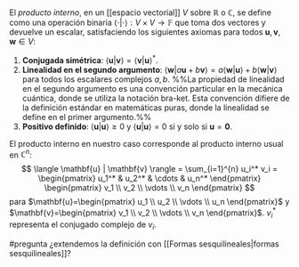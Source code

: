El _producto interno_, en un [[espacio vectorial]] $V$ sobre $\mathbb{R}$ o $\mathbb{C}$, se define como una operación binaria $\langle \cdot | \cdot \rangle : V \times V \rightarrow \mathbb{F}$ que toma dos vectores y devuelve un escalar, satisfaciendo los siguientes axiomas para todos $\mathbf{u},\mathbf{v},\mathbf{w} \in V$:

1. **Conjugada simétrica**: $\langle \mathbf{u} | \mathbf{v} \rangle = \langle \mathbf{v} | \mathbf{u} \rangle ^*$.
2. **Linealidad en el segundo argumento**: $\langle \mathbf{w} | a\mathbf{u} + b\mathbf{v} \rangle = a\langle \mathbf{w} | \mathbf{u} \rangle + b\langle \mathbf{w} | \mathbf{v} \rangle$ para todos los escalares complejos $a, b$. %%La propiedad de linealidad en el segundo argumento es una convención particular en la mecánica cuántica, donde se utiliza la notación bra-ket. Esta convención difiere de la definición estándar en matemáticas puras, donde la linealidad se define en el primer argumento.%%
3. **Positivo definido**: $\langle \mathbf{u} | \mathbf{u} \rangle \geq 0$ y $\langle \mathbf{u} | \mathbf{u} \rangle = 0$ si y solo si $\mathbf{u} = \mathbf{0}$.

El producto interno en nuestro caso corresponde al producto interno usual en $\mathbb{C}^n$: $$
\langle \mathbf{u} | \mathbf{v} \rangle = \sum_{i=1}^{n} u_i^* v_i = \begin{pmatrix} u_1^* & u_2^* & \cdots & u_n^* \end{pmatrix} \begin{pmatrix} v_1 \\ v_2 \\ \vdots \\ v_n \end{pmatrix}
$$para $\mathbf{u}=\begin{pmatrix} u_1 \\ u_2 \\ \vdots \\ u_n \end{pmatrix}$ y $\mathbf{v}=\begin{pmatrix} v_1 \\ v_2 \\ \vdots \\ v_n \end{pmatrix}$.
$v_i^*$ representa el conjugado complejo de $v_i$.

#pregunta ¿extendemos la definición con [[Formas sesquilineales|formas sesquilineales]]?
